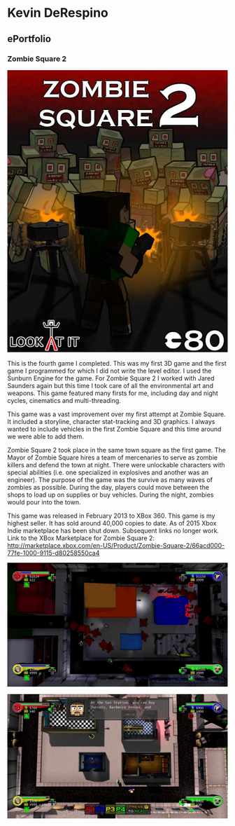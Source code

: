 # Kevin DeRespino
## ePortfolio
### Zombie Square 2

 ![Image](images/ZombieSquare2/ZombieSquare2_Shot1.jpg)

This is the fourth game I completed. This was my first 3D game and the first game I programmed for which I did not write the level editor. I used the Sunburn Engine for the game. For Zombie Square 2 I worked with Jared Saunders again but this time I took care of all the environmental art and weapons. This game featured many firsts for me, including day and night cycles, cinematics and multi-threading.
 
This game was a vast improvement over my first attempt at Zombie Square. It included a storyline, character stat-tracking and 3D graphics. I always wanted to include vehicles in the first Zombie Square and this time around we were able to add them.
 
Zombie Square 2 took place in the same town square as the first game. The Mayor of Zombie Square hires a team of mercenaries to serve as zombie killers and defend the town at night. There were unlockable characters with special abilities (i.e. one specialized in explosives and another was an engineer). The purpose of the game was the survive as many waves of zombies as possible. During the day, players could move between the shops to load up on supplies or buy vehicles. During the night, zombies would pour into the town.  
 
This game was released in February 2013 to XBox 360. This game is my highest seller. It has sold around 40,000 copies to date.
As of 2015 Xbox Indie marketplace has been shut down. Subsequent links no longer work.
Link to the XBox Marketplace for Zombie Square 2:
http://marketplace.xbox.com/en-US/Product/Zombie-Square-2/66acd000-77fe-1000-9115-d80258550ca4

 ![Image](images/ZombieSquare2/ZombieSquare2_Shot2.jpg)

 ![Image](images/ZombieSquare2/ZombieSquare2_Shot3.jpg)